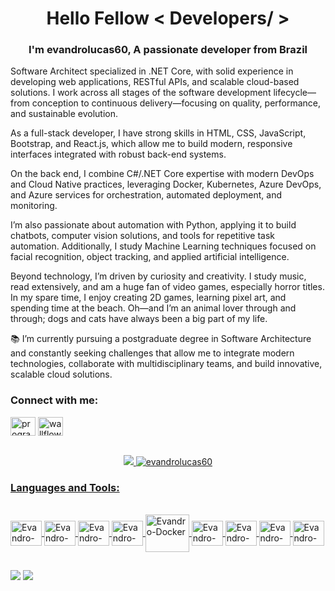 <h1 align="center">Hello Fellow < Developers/ ></h1>
<h3 align="center"> I'm evandrolucas60, A passionate developer from Brazil</h3>
  
Software Architect specialized in .NET Core, with solid experience in developing web applications, RESTful APIs, and scalable cloud-based solutions. I work across all stages of the software development lifecycle—from conception to continuous delivery—focusing on quality, performance, and sustainable evolution.

As a full-stack developer, I have strong skills in HTML, CSS, JavaScript, Bootstrap, and React.js, which allow me to build modern, responsive interfaces integrated with robust back-end systems.

On the back end, I combine C#/.NET Core expertise with modern DevOps and Cloud Native practices, leveraging Docker, Kubernetes, Azure DevOps, and Azure services for orchestration, automated deployment, and monitoring.

I’m also passionate about automation with Python, applying it to build chatbots, computer vision solutions, and tools for repetitive task automation. Additionally, I study Machine Learning techniques focused on facial recognition, object tracking, and applied artificial intelligence.

Beyond technology, I’m driven by curiosity and creativity. I study music, read extensively, and am a huge fan of video games, especially horror titles. In my spare time, I enjoy creating 2D games, learning pixel art, and spending time at the beach. Oh—and I’m an animal lover through and through; dogs and cats have always been a big part of my life.

📚 I’m currently pursuing a postgraduate degree in Software Architecture and constantly seeking challenges that allow me to integrate modern technologies, collaborate with multidisciplinary teams, and build innovative, scalable cloud solutions.
 <br>

<h3 align="left">Connect with me:</h3>
<p align="left">
<!---
<a href="https://stackoverflow.com/users/23173550/evandro-lucas" target="blank"><img align="center" src="https://raw.githubusercontent.com/rahuldkjain/github-profile-readme-generator/master/src/images/icons/Social/stack-overflow.svg" alt="17074530" height="30" width="40" /></a>
--->
<a href="https://instagram.com/evandrolucas60" target="blank"><img align="center" src="https://raw.githubusercontent.com/rahuldkjain/github-profile-readme-generator/master/src/images/icons/Social/instagram.svg" alt="programmerscrunity" height="30" width="40" /></a>
<a href="https://discord.gg/chestnuttoe8653" target="blank"><img align="center" src="https://raw.githubusercontent.com/rahuldkjain/github-profile-readme-generator/master/src/images/icons/Social/discord.svg" alt="wallflower#7007" height="30" width="40" /></a>
</p>
<br>
<div align="center">
  <a href="https://github.com/evandrolucas60">
  <img src="https://github-readme-stats.vercel.app/api/top-langs/?username=evandrolucas60&layout=compact&langs_count=7&theme=radical"/>
  <img src="https://github-readme-streak-stats.herokuapp.com/?user=evandrolucas60&theme=radical" alt="evandrolucas60" />
</div>
    
  <h3 align="left">Languages and Tools:</h3>
<div style="display: inline_block"><br>
  <img align="center" alt="Evandro-CPlusplus" height="40" width="50" src="https://cdn.jsdelivr.net/gh/devicons/devicon/icons/csharp/csharp-original.svg" />
  <img align="center" alt="Evandro-Python" height="40" width="50" src="https://cdn.jsdelivr.net/gh/devicons/devicon/icons/python/python-original.svg" />    
  <img align="center" alt="Evandro-React" height="40" width="50" src="https://cdn.jsdelivr.net/gh/devicons/devicon@latest/icons/react/react-original.svg" />    
  <img align="center" alt="Evandro-Azure" height="40" width="50" src="https://cdn.jsdelivr.net/gh/devicons/devicon@latest/icons/azure/azure-original.svg" /> 
  <img align="center" alt="Evandro-Docker" height="60" width="70" src="https://cdn.jsdelivr.net/gh/devicons/devicon@latest/icons/docker/docker-original.svg" />
  <img align="center" alt="Evandro-Kubernetes" height="40" width="50" src="https://cdn.jsdelivr.net/gh/devicons/devicon@latest/icons/kubernetes/kubernetes-original.svg" />
  <img align="center" alt="Evandro-Jenkins" height="40" width="50" src="https://cdn.jsdelivr.net/gh/devicons/devicon@latest/icons/jenkins/jenkins-original.svg" />
  <img align="center" alt="Evandro-sql" height="40" width="50" src="https://cdn.jsdelivr.net/gh/devicons/devicon@latest/icons/azuresqldatabase/azuresqldatabase-original.svg" />
  <img align="center" alt="Evandro-unity" height="40" width="50" src="https://cdn.jsdelivr.net/gh/devicons/devicon@latest/icons/unity/unity-original.svg" />
</div>
  
  ##
  
<div> 
  <a href = "mailto:evandrolucas60@yahoo.com"><img src="https://img.shields.io/badge/-Gmail-%23333?style=for-the-badge&logo=gmail&logoColor=white" target="_blank"></a>
  <a href="https://www.linkedin.com/in/evandro-lucas-b84926117" target="_blank"><img src="https://img.shields.io/badge/-LinkedIn-%230077B5?style=for-the-badge&logo=linkedin&logoColor=white" target="_blank"></a> 
</div> 
  

<!---
evandrolucas60/evandrolucas60 is a ✨ special ✨ repository because its `README.md` (this file) appears on your GitHub profile.
You can click the Preview link to take a look at your changes.
--->
